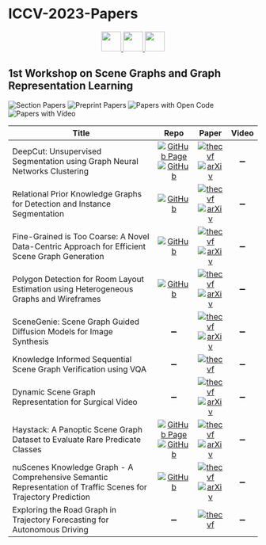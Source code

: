 # ICCV-2023-Papers

<div align="center">
    <a href="https://github.com/DmitryRyumin/ICCV-2023-Papers/blob/main/sections/machine-learning-and-dataset.md">
        <img src="https://cdn.jsdelivr.net/gh/DmitryRyumin/NewEraAI-Papers@main/images/left.svg" width="40" alt="" />
    </a>
    <a href="https://github.com/DmitryRyumin/ICCV-2023-Papers/">
        <img src="https://cdn.jsdelivr.net/gh/DmitryRyumin/NewEraAI-Papers@main/images/home.svg" width="40" alt="" />
    </a>
    <a href="https://github.com/DmitryRyumin/ICCV-2023-Papers/blob/main/sections/visual-inductive-priors-for-data-efficient-dl-w.md">
        <img src="https://cdn.jsdelivr.net/gh/DmitryRyumin/NewEraAI-Papers@main/images/right.svg" width="40" alt="" />
    </a>
</div>

## 1st Workshop on Scene Graphs and Graph Representation Learning

![Section Papers](https://img.shields.io/badge/Section%20Papers-10-42BA16) ![Preprint Papers](https://img.shields.io/badge/Preprint%20Papers-8-b31b1b) ![Papers with Open Code](https://img.shields.io/badge/Papers%20with%20Open%20Code-6-1D7FBF) ![Papers with Video](https://img.shields.io/badge/Papers%20with%20Video-0-FF0000)

| **Title** | **Repo** | **Paper** | **Video** |
|-----------|:--------:|:---------:|:---------:|
| DeepCut: Unsupervised Segmentation using Graph Neural Networks Clustering | [![GitHub Page](https://img.shields.io/badge/GitHub-Page-159957.svg)](https://sampl-weizmann.github.io/DeepCut/) <br /> [![GitHub](https://img.shields.io/github/stars/SAMPL-Weizmann/DeepCut)](https://github.com/SAMPL-Weizmann/DeepCut) | [![thecvf](https://img.shields.io/badge/pdf-thecvf-7395C5.svg)](https://openaccess.thecvf.com/content/ICCV2023W/SG2RL/papers/Aflalo_DeepCut_Unsupervised_Segmentation_Using_Graph_Neural_Networks_Clustering_ICCVW_2023_paper.pdf) <br /> [![arXiv](https://img.shields.io/badge/arXiv-2212.05853-b31b1b.svg)](https://arxiv.org/abs/2212.05853) | :heavy_minus_sign: |
| Relational Prior Knowledge Graphs for Detection and Instance Segmentation | [![GitHub](https://img.shields.io/github/stars/ozzyou/RP-FEM)](https://github.com/ozzyou/RP-FEM) | [![thecvf](https://img.shields.io/badge/pdf-thecvf-7395C5.svg)](https://openaccess.thecvf.com/content/ICCV2023W/SG2RL/papers/Ulger_Relational_Prior_Knowledge_Graphs_for_Detection_and_Instance_Segmentation_ICCVW_2023_paper.pdf) <br /> [![arXiv](https://img.shields.io/badge/arXiv-2310.07573-b31b1b.svg)](https://arxiv.org/abs/2310.07573) | :heavy_minus_sign: |
| Fine-Grained is Too Coarse: A Novel Data-Centric Approach for Efficient Scene Graph Generation | [![GitHub](https://img.shields.io/github/stars/Maelic/VG_curated)](https://github.com/Maelic/VG_curated) | [![thecvf](https://img.shields.io/badge/pdf-thecvf-7395C5.svg)](https://openaccess.thecvf.com/content/ICCV2023W/SG2RL/papers/Neau_Fine-Grained_is_Too_Coarse_A_Novel_Data-Centric_Approach_for_Efficient_ICCVW_2023_paper.pdf) <br /> [![arXiv](https://img.shields.io/badge/arXiv-2305.18668-b31b1b.svg)](https://arxiv.org/abs/2305.18668) | :heavy_minus_sign: |
| Polygon Detection for Room Layout Estimation using Heterogeneous Graphs and Wireframes | [![GitHub](https://img.shields.io/github/stars/DavidGillsjo/polygon-HGT)](https://github.com/DavidGillsjo/polygon-HGT) | [![thecvf](https://img.shields.io/badge/pdf-thecvf-7395C5.svg)](https://openaccess.thecvf.com/content/ICCV2023W/SG2RL/papers/Gillsjo_Polygon_Detection_for_Room_Layout_Estimation_using_Heterogeneous_Graphs_andWireframes_ICCVW_2023_paper.pdf) <br /> [![arXiv](https://img.shields.io/badge/arXiv-2306.12203-b31b1b.svg)](https://arxiv.org/abs/2306.12203) | :heavy_minus_sign: |
| SceneGenie: Scene Graph Guided Diffusion Models for Image Synthesis | :heavy_minus_sign: | [![thecvf](https://img.shields.io/badge/pdf-thecvf-7395C5.svg)](https://openaccess.thecvf.com/content/ICCV2023W/SG2RL/papers/Farshad_SceneGenie_Scene_Graph_Guided_Diffusion_Models_for_Image_Synthesis_ICCVW_2023_paper.pdf) <br /> [![arXiv](https://img.shields.io/badge/arXiv-2304.14573-b31b1b.svg)](https://arxiv.org/abs/2304.14573) | :heavy_minus_sign: |
| Knowledge Informed Sequential Scene Graph Verification using VQA | :heavy_minus_sign: | [![thecvf](https://img.shields.io/badge/pdf-thecvf-7395C5.svg)](https://openaccess.thecvf.com/content/ICCV2023W/SG2RL/papers/Thauvin_Knowledge_Informed_Sequential_Scene_Graph_Verification_Using_VQA_ICCVW_2023_paper.pdf) | :heavy_minus_sign: |
| Dynamic Scene Graph Representation for Surgical Video | :heavy_minus_sign: | [![thecvf](https://img.shields.io/badge/pdf-thecvf-7395C5.svg)](https://openaccess.thecvf.com/content/ICCV2023W/SG2RL/papers/Holm_Dynamic_Scene_Graph_Representation_for_Surgical_Video_ICCVW_2023_paper.pdf) <br /> [![arXiv](https://img.shields.io/badge/arXiv-2309.14538-b31b1b.svg)](https://arxiv.org/abs/2309.14538) | :heavy_minus_sign: |
| Haystack: A Panoptic Scene Graph Dataset to Evaluate Rare Predicate Classes | [![GitHub Page](https://img.shields.io/badge/GitHub-Page-159957.svg)](https://lorjul.github.io/haystack/) <br /> [![GitHub](https://img.shields.io/github/stars/lorjul/haystack)](https://github.com/lorjul/haystack) | [![thecvf](https://img.shields.io/badge/pdf-thecvf-7395C5.svg)](https://openaccess.thecvf.com/content/ICCV2023W/SG2RL/papers/Lorenz_Haystack_A_Panoptic_Scene_Graph_Dataset_to_Evaluate_Rare_Predicate_ICCVW_2023_paper.pdf) <br /> [![arXiv](https://img.shields.io/badge/arXiv-2309.02286-b31b1b.svg)](https://arxiv.org/abs/2309.02286) | :heavy_minus_sign: |
| nuScenes Knowledge Graph - A Comprehensive Semantic Representation of Traffic Scenes for Trajectory Prediction | [![GitHub](https://img.shields.io/github/stars/boschresearch/nuScenes_Knowledge_Graph)](https://github.com/boschresearch/nuScenes_Knowledge_Graph) | [![thecvf](https://img.shields.io/badge/pdf-thecvf-7395C5.svg)](https://openaccess.thecvf.com/content/ICCV2023W/SG2RL/papers/Mlodzian_nuScenes_Knowledge_Graph_-_A_Comprehensive_Semantic_Representation_of_Traffic_ICCVW_2023_paper.pdf) <br /> [![arXiv](https://img.shields.io/badge/arXiv-2312.09676-b31b1b.svg)](https://arxiv.org/abs/2312.09676) | :heavy_minus_sign: |
| Exploring the Road Graph in Trajectory Forecasting for Autonomous Driving | :heavy_minus_sign: | [![thecvf](https://img.shields.io/badge/pdf-thecvf-7395C5.svg)](https://openaccess.thecvf.com/content/ICCV2023W/SG2RL/papers/Sun_Exploring_the_Road_Graph_in_Trajectory_Forecasting_for_Autonomous_Driving_ICCVW_2023_paper.pdf) | :heavy_minus_sign: |
